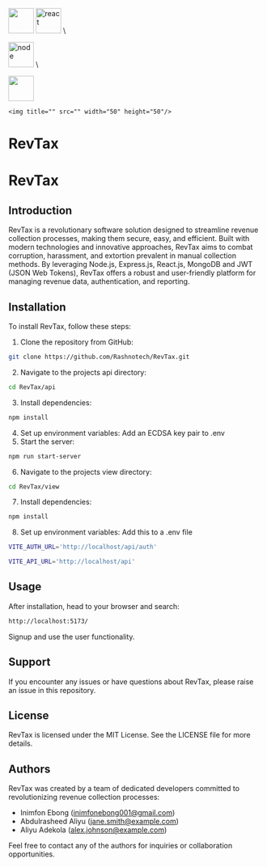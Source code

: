 <img src="https://upload.wikimedia.org/wikipedia/commons/d/db/Npm-logo.svg" width=50 height=50 /> <img title="react" src="https://upload.wikimedia.org/wikipedia/commons/a/a7/React-icon.svg" width="50" height="50"/> \
    
<img title="node" src="https://upload.wikimedia.org/wikipedia/commons/7/7e/Node.js_logo_2015.svg" width="50" height="50"/> \\

<img title="" src="https://upload.wikimedia.org/wikipedia/commons/7/7e/Node.js_logo_2015.svg" width="50" height="50"/>

    <img title="" src="" width="50" height="50"/>

# RevTax


# RevTax

## Introduction

RevTax is a revolutionary software solution designed to streamline revenue collection processes, making them secure, easy, and efficient. Built with modern technologies and innovative approaches, RevTax aims to combat corruption, harassment, and extortion prevalent in manual collection methods. By leveraging Node.js, Express.js, React.js, MongoDB and JWT (JSON Web Tokens), RevTax offers a robust and user-friendly platform for managing revenue data, authentication, and reporting.

## Installation

To install RevTax, follow these steps:
1. Clone the repository from GitHub:
```bash
git clone https://github.com/Rashnotech/RevTax.git
```
2. Navigate to the projects api directory:
```bash
cd RevTax/api
```
3. Install dependencies:
```bash
npm install
```
4. Set up environment variables: Add an ECDSA key pair to .env
5. Start the server:
```bash
npm run start-server
```
6. Navigate to the projects view directory:
```bash
cd RevTax/view
```
7. Install dependencies:
```bash
npm install
```
8. Set up environment variables: Add this to a .env file
```bash
VITE_AUTH_URL='http://localhost/api/auth'

VITE_API_URL='http://localhost/api'
```

## Usage

After installation, head to your browser and search:
```bash
http://localhost:5173/
```
Signup and use the user functionality.

## Support

If you encounter any issues or have questions about RevTax, please raise an issue in this repository.

## License

RevTax is licensed under the MIT License. See the LICENSE file for more details.

## Authors

RevTax was created by a team of dedicated developers committed to revolutionizing revenue collection processes:
- Inimfon Ebong (inimfonebong001@gmail.com)
- Abdulrasheed Aliyu (jane.smith@example.com)
- Aliyu Adekola (alex.johnson@example.com)

Feel free to contact any of the authors for inquiries or collaboration opportunities.
